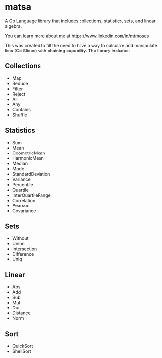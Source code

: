 # matsa
A Go Language library that includes collections, statistics, sets, and linear algebra.

You can learn more about me at https://www.linkedin.com/in/mtmoses

This was created to fill the need to have a way to calculate and manipulate lists (Go Slices) with chaining capability. The library includes:

<h2>Collections</h2>
<ul>
<li>Map</li>
<li>Reduce</li>
<li>Filter</li>
<li>Reject</li>
<li>All</li>
<li>Any</li>
<li>Contains</li>
<li>Shuffle</li>
</ul>

<h2>Statistics</h2>
<ul>
<li>Sum</li>
<li>Mean</li>
<li>GeometricMean</li>
<li>HarmonicMean</li>
<li>Median</li>
<li>Mode</li>
<li>StandardDeviation</li>
<li>Variance</li>
<li>Percentile</li>
<li>Quartile</li>
<li>InterQuartileRange</li>
<li>Correlation</li>
<li>Pearson</li>
<li>Covariance</li>
</ul>

<h2>Sets</h2>
<ul>
<li>Without</li>
<li>Union</li>
<li>Intersection</li>
<li>Difference</li>
<li>Uniq</li>
</ul>

<h2>Linear</h2>
<ul>
<li>Abs</li>
<li>Add</li>
<li>Sub</li>
<li>Mul</li>
<li>Dot</li>
<li>Distance</li>
<li>Norm</li>
</ul>

<h2>Sort</h2>
<ul>
<li>QuickSort</li>
<li>ShellSort</li>
</ul>
